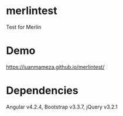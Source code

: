 # merlintest
Test for Merlin

# Demo
https://juanmameza.github.io/merlintest/

# Dependencies


Angular v4.2.4,
Bootstrap v3.3.7,
jQuery v3.2.1
